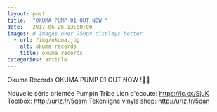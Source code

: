 ```yaml
---
layout: post
title:  "OKUMA PUMP 01 OUT NOW "
date:   2017-06-26 13:00:00
images: # Images over 750px displays better
  - url: /img/okuma.jpg
    alt: okuma records
    title: okuma records
categories: article
---
```

Okuma Records
OKUMA PUMP 01 OUT NOW !👊🖕

Nouvelle série orientée Pumpin Tribe
Lien d'écoute: https://lc.cx/SjuK
Toolbox: http://urlz.fr/5qam
Tekenligne vinyls shop: http://urlz.fr/5qan
